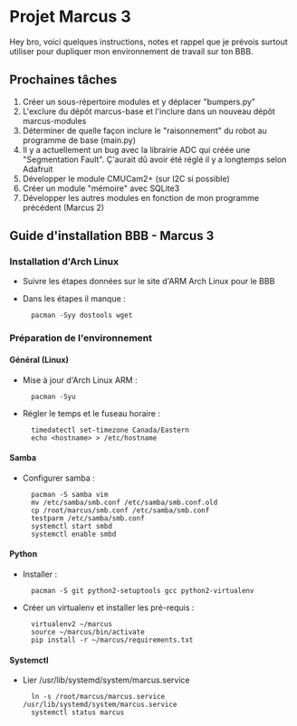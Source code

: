 # Projet Marcus 3

Hey bro, voici quelques instructions, notes et rappel que je prévois surtout utiliser pour dupliquer mon environnement de travail sur ton BBB.

## Prochaines tâches

1. Créer un sous-répertoire modules et y déplacer "bumpers.py"
2. L'exclure du dépôt marcus-base et l'inclure dans un nouveau dépôt marcus-modules
3. Déterminer de quelle façon inclure le "raisonnement" du robot au programme de base (main.py)
4. Il y a actuellement un bug avec la librairie ADC qui créée une "Segmentation Fault". Ç'aurait dû avoir été réglé il y a longtemps selon Adafruit
5. Développer le module CMUCam2+ (sur I2C si possible)
6. Créer un module "mémoire" avec SQLite3
7. Développer les autres modules en fonction de mon programme précédent (Marcus 2)

## Guide d'installation BBB - Marcus 3

### Installation d'Arch Linux

- Suivre les étapes données sur le site d'ARM Arch Linux pour le BBB
- Dans les étapes il manque :

        pacman -Syy dostools wget

### Préparation de l'environnement

#### Général (Linux)

- Mise à jour d'Arch Linux ARM :

        pacman -Syu

- Régler le temps et le fuseau horaire :

        timedatectl set-timezone Canada/Eastern
        echo <hostname> > /etc/hostname

#### Samba

- Configurer samba :

        pacman -S samba vim
        mv /etc/samba/smb.conf /etc/samba/smb.conf.old
        cp /root/marcus/smb.conf /etc/samba/smb.conf
        testparm /etc/samba/smb.conf
        systemctl start smbd
        systemctl enable smbd

#### Python

- Installer :

        pacman -S git python2-setuptools gcc python2-virtualenv

- Créer un virtualenv et installer les pré-requis :

        virtualenv2 ~/marcus
        source ~/marcus/bin/activate
        pip install -r ~/marcus/requirements.txt

#### Systemctl

- Lier /usr/lib/systemd/system/marcus.service

        ln -s /root/marcus/marcus.service /usr/lib/systemd/system/marcus.service
        systemctl status marcus
